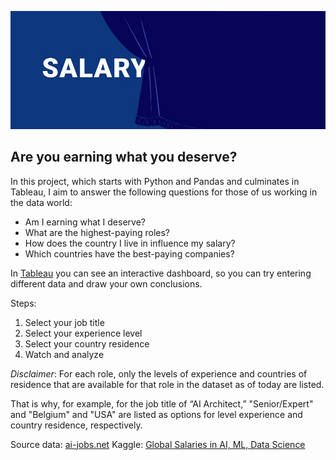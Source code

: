 
![Banner - Salary](banner-salary.jpeg)
## Are you earning what you deserve? 




In this project, which starts with Python and Pandas and culminates in Tableau, I aim to answer the following questions for those of us working in the data world:

- Am I earning what I deserve?
- What are the highest-paying roles?
- How does the country I live in influence my salary?
- Which countries have the best-paying companies?

In [Tableau](https://public.tableau.com/views/ThesecretsofDatasalariesAreyouearningwhatyoudeserve/Dashboard1?:language=es-ES&:sid=&:display_count=n&:origin=viz_share_link) you can see an interactive dashboard, so you can try entering different data and draw your own conclusions.

Steps: 
1. Select your job title
2. Select your experience level
3. Select your country residence
4. Watch and analyze


_Disclaimer_: For each role, only the levels of experience and countries of residence that are available for that role in the dataset as of today are listed.

That is why, for example, for the job title of “AI Architect,” "Senior/Expert" and "Belgium" and "USA" are listed as options for level experience and country residence, respectively.

Source data: [ai-jobs.net](https://ai-jobs.net/salaries/download/)
Kaggle: [Global Salaries in AI, ML, Data Science](https://www.kaggle.com/datasets/aijobs/global-salaries-in-ai-ml-data-science/data)